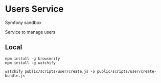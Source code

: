 # Users Service

Symfony sandbox

Service to manage users

## Local

    npm install -g browserify
    npm install -g watchify
    
    watchify public/scripts/user/create.js -o public/scripts/user/create-bundle.js
